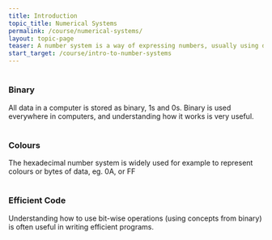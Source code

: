 ```yaml
---
title: Introduction
topic_title: Numerical Systems
permalink: /course/numerical-systems/
layout: topic-page
teaser: A number system is a way of expressing numbers, usually using digits, e.g. '10'. Binary is one such numerical system that is extremely important in computer science.
start_target: /course/intro-to-number-systems
---
```


<div class="col-sm-4">
    <h1 class="text-center"><i class="fa fa-floppy-o" aria-hidden="true"></i></h1>
    <h3 class="text-center">Binary</h3>
    <p>All data in a computer is stored as binary, 1s and 0s. Binary is used everywhere in computers, and understanding how it works is very useful.</p>
</div>

<div class="col-sm-4">
    <h1 class="text-center"><i class="fa fa-spinner" aria-hidden="true"></i></h1>
    <h3 class="text-center">Colours</h3>
    <p>The hexadecimal number system is widely used for example to represent colours or bytes of data, eg. 0A, or FF</p>
</div>

<div class="col-sm-4">
    <h1 class="text-center"><i class="fa fa-tachometer" aria-hidden="true"></i></h1>
    <h3 class="text-center">Efficient Code</h3>
    <p>Understanding how to use bit-wise operations (using concepts from binary) is often useful in writing efficient programs.</p>
</div>

